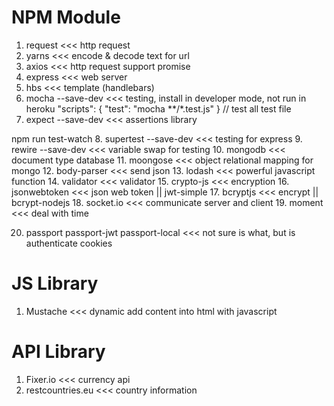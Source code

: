 NPM Module
==========
1. request <<< http request
2. yarns <<< encode & decode text for url
3. axios <<< http request support promise
4. express <<< web server
5. hbs <<< template (handlebars)
6. mocha --save-dev <<< testing, install in developer mode, not run in heroku
  "scripts": {
    "test": "mocha **/*.test.js"
  }
  // test all test file
7. expect --save-dev <<< assertions library

npm run test-watch
8. supertest --save-dev <<< testing for express
9. rewire --save-dev <<< variable swap for testing
10. mongodb <<< document type database
11. moongose <<< object relational mapping for mongo
12. body-parser <<< send json
13. lodash <<< powerful javascript function
14. validator <<< validator
15. crypto-js <<< encryption
16. jsonwebtoken <<< json web token || jwt-simple
17. bcryptjs <<< encrypt || bcrypt-nodejs
18. socket.io <<< communicate server and client
19. moment <<< deal with time

20. passport passport-jwt passport-local <<< not sure is what, but is authenticate cookies

JS Library
==========
1. Mustache <<< dynamic add content into html with javascript

API Library
===========
1. Fixer.io <<< currency api
2. restcountries.eu <<< country information
